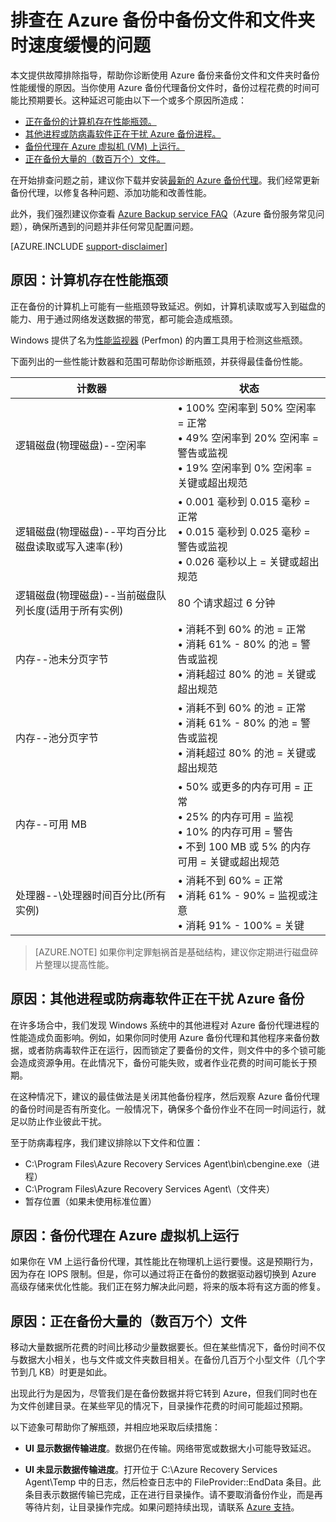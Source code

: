 <properties
   pageTitle="排查在 Azure 备份中备份文件和文件夹时速度缓慢的问题 | Azure"
   description="提供了故障排除指导，帮助你诊断 Azure 备份性能问题的原因"
   services="backup"
   documentationCenter=""
   authors="genlin"
   manager="jimpark"
   editor=""/>  


<tags
    ms.service="backup"
    ms.workload="storage-backup-recovery"
    ms.tgt_pltfrm="na"
    ms.devlang="na"
    ms.topic="article"
    ms.date="10/13/2016"
    ms.author="genli"
    wacn.date="11/15/2016"/>  


# 排查在 Azure 备份中备份文件和文件夹时速度缓慢的问题

本文提供故障排除指导，帮助你诊断使用 Azure 备份来备份文件和文件夹时备份性能缓慢的原因。当你使用 Azure 备份代理备份文件时，备份过程花费的时间可能比预期要长。这种延迟可能由以下一个或多个原因所造成：

-	[正在备份的计算机存在性能瓶颈。](#cause1)
-	[其他进程或防病毒软件正在干扰 Azure 备份进程。](#cause2)
-	[备份代理在 Azure 虚拟机 (VM) 上运行。](#cause3)
-	[正在备份大量的（数百万个）文件。](#cause4)

在开始排查问题之前，建议你下载并安装[最新的 Azure 备份代理](http://download.microsoft.com/download/4/3/7/4376BBCE-9123-46FD-AAE1-599EAB6D2BD2/MARSAgentInstaller.exe)。我们经常更新备份代理，以修复各种问题、添加功能和改善性能。

此外，我们强烈建议你查看 [Azure Backup service FAQ](/documentation/articles/backup-azure-backup-faq/)（Azure 备份服务常见问题），确保所遇到的问题并非任何常见配置问题。

[AZURE.INCLUDE [support-disclaimer](../../includes/support-disclaimer.md)]

<a id="cause1"></a>
## 原因：计算机存在性能瓶颈

正在备份的计算机上可能有一些瓶颈导致延迟。例如，计算机读取或写入到磁盘的能力、用于通过网络发送数据的带宽，都可能会造成瓶颈。

Windows 提供了名为[性能监视器](https://technet.microsoft.com/zh-cn/magazine/2008.08.pulse.aspx) (Perfmon) 的内置工具用于检测这些瓶颈。

下面列出的一些性能计数器和范围可帮助你诊断瓶颈，并获得最佳备份性能。

| 计数器 | 状态 |
|---|---|
|逻辑磁盘(物理磁盘)--空闲率 | • 100% 空闲率到 50% 空闲率 = 正常</br>• 49% 空闲率到 20% 空闲率 = 警告或监视</br>• 19% 空闲率到 0% 空闲率 = 关键或超出规范|
| 逻辑磁盘(物理磁盘)--平均百分比磁盘读取或写入速率(秒) | • 0.001 毫秒到 0.015 毫秒 = 正常</br>• 0.015 毫秒到 0.025 毫秒 = 警告或监视</br>• 0.026 毫秒以上 = 关键或超出规范|
| 逻辑磁盘(物理磁盘)--当前磁盘队列长度(适用于所有实例) | 80 个请求超过 6 分钟 |
| 内存--池未分页字节|• 消耗不到 60% 的池 = 正常<br>• 消耗 61% - 80% 的池 = 警告或监视</br>• 消耗超过 80% 的池 = 关键或超出规范|
| 内存--池分页字节 |• 消耗不到 60% 的池 = 正常</br>• 消耗 61% - 80% 的池 = 警告或监视</br>• 消耗超过 80% 的池 = 关键或超出规范|
| 内存--可用 MB| • 50% 或更多的内存可用 = 正常</br>• 25% 的内存可用 = 监视</br>• 10% 的内存可用 = 警告</br>• 不到 100 MB 或 5% 的内存可用 = 关键或超出规范|
|处理器--\\处理器时间百分比(所有实例)|• 消耗不到 60% = 正常</br>• 消耗 61% - 90% = 监视或注意</br>• 消耗 91% - 100% = 关键|


> [AZURE.NOTE] 如果你判定罪魁祸首是基础结构，建议你定期进行磁盘碎片整理以提高性能。

<a id="cause2"></a>
## 原因：其他进程或防病毒软件正在干扰 Azure 备份

在许多场合中，我们发现 Windows 系统中的其他进程对 Azure 备份代理进程的性能造成负面影响。例如，如果你同时使用 Azure 备份代理和其他程序来备份数据，或者防病毒软件正在运行，因而锁定了要备份的文件，则文件中的多个锁可能会造成资源争用。在此情况下，备份可能失败，或者作业花费的时间可能长于预期。

在这种情况下，建议的最佳做法是关闭其他备份程序，然后观察 Azure 备份代理的备份时间是否有所变化。一般情况下，确保多个备份作业不在同一时间运行，就足以防止作业彼此干扰。

至于防病毒程序，我们建议排除以下文件和位置：

- C:\\Program Files\\Azure Recovery Services Agent\\bin\\cbengine.exe（进程）
- C:\\Program Files\\Azure Recovery Services Agent\\（文件夹）
- 暂存位置（如果未使用标准位置）

<a id="cause3"></a>
## 原因：备份代理在 Azure 虚拟机上运行

如果你在 VM 上运行备份代理，其性能比在物理机上运行要慢。这是预期行为，因为存在 IOPS 限制。但是，你可以通过将正在备份的数据驱动器切换到 Azure 高级存储来优化性能。我们正在努力解决此问题，将来的版本将有这方面的修复。

<a id="cause4"></a>
## 原因：正在备份大量的（数百万个）文件

移动大量数据所花费的时间比移动少量数据要长。但在某些情况下，备份时间不仅与数据大小相关，也与文件或文件夹数目相关。在备份几百万个小型文件（几个字节到几 KB）时更是如此。

出现此行为是因为，尽管我们是在备份数据并将它转到 Azure，但我们同时也在为文件创建目录。在某些罕见的情况下，目录操作花费的时间可能超过预期。

以下迹象可帮助你了解瓶颈，并相应地采取后续措施：

- **UI 显示数据传输进度**。数据仍在传输。网络带宽或数据大小可能导致延迟。

- **UI 未显示数据传输进度**。打开位于 C:\\Azure Recovery Services Agent\\Temp 中的日志，然后检查日志中的 FileProvider::EndData 条目。此条目表示数据传输已完成，正在进行目录操作。请不要取消备份作业，而是再等待片刻，让目录操作完成。如果问题持续出现，请联系 [Azure 支持](/support/support-ticket-form/?l=zh-cn)。

<!---HONumber=Mooncake_1107_2016-->
